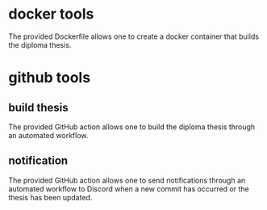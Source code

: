 # docker tools

The provided Dockerfile allows one to create a docker container that builds the diploma thesis.

# github tools

## build thesis

The provided GitHub action allows one to build the diploma thesis through an automated workflow.

## notification

The provided GitHub action allows one to send notifications through an automated workflow to Discord when a new commit has occurred or the thesis has been updated.
